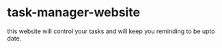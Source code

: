 # task-manager-website
this website will control your tasks and will keep you reminding to be upto date.
